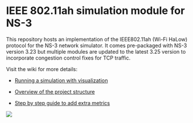 # IEEE 802.11ah simulation module for NS-3

This repository hosts an implementation of the IEEE802.11ah (Wi-Fi HaLow) protocol for the NS-3 network simulator. It comes pre-packaged with NS-3 version 3.23 but multiple modules are updated to the latest 3.25 version to incorporate congestion control fixes for TCP traffic.


Visit the wiki for more details:

* [Running a simulation with visualization](../../wiki/Running-a-simulation)

* [Overview of the project structure](../../wiki/Overall-project-structure)

* [Step by step guide to add extra metrics](../../wiki/Adding-extra-statistics) 


![](http://i.imgur.com/bbrpIRO.png)
